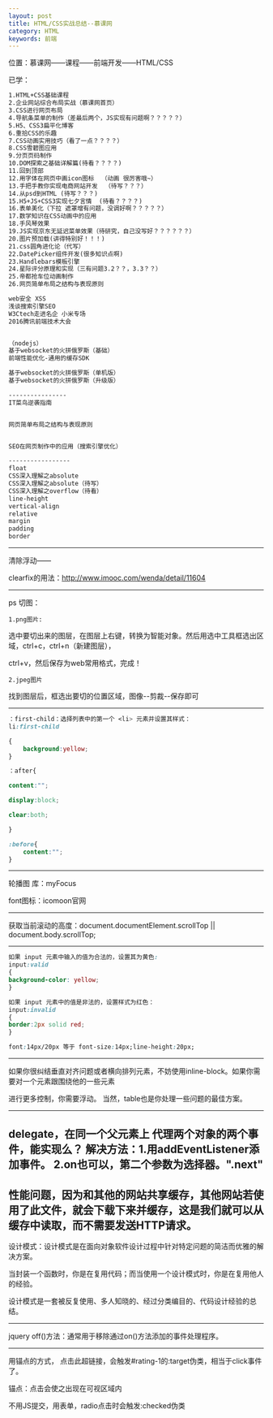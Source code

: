 ```yaml
---
layout: post
title: HTML/CSS实战总结--慕课网
category: HTML
keywords: 前端
---
```




位置：慕课网——课程——前端开发——HTML/CSS

已学：
```html
1.HTML+CSS基础课程 
2.企业网站综合布局实战（慕课网首页）
3.CSS进行网页布局
4.导航条菜单的制作（差最后两个，JS实现有问题啊？？？？？）
5.H5、CSS3扁平化博客
6.重拾CSS的乐趣
7.CSS动画实用技巧（看了一点？？？？）
8.CSS雪碧图应用
9.分页页码制作
10.DOM探索之基础详解篇(待看？？？？)
11.回到顶部
12.用字体在网页中画icon图标  （动画 很厉害哦~）
13.手把手教你实现电商网站开发  （待写？？？）
14.从psd到HTML (待写？？？)
15.H5+JS+CSS3实现七夕言情  (待看？？？？)
16.表单美化（下拉 遮罩增有问题，没调好啊？？？？？）
17.数学知识在CSS动画中的应用
18.手风琴效果
19.JS实现京东无延迟菜单效果（待研究，自己没写好？？？？？？）
20.图片预加载(讲得特别好！！！)
21.css圆角进化论（代写）
22.DatePicker组件开发(很多知识点啊)
23.Handlebars模板引擎
24.星际评分原理和实现（三有问题3.2？？，3.3？？）
25.帝都抢车位动画制作
26.网页简单布局之结构与表现原则

web安全 XSS
浅谈搜索引擎SEO
W3Ctech走进名企 小米专场
2016腾讯前端技术大会


（nodejs）
基于websocket的火拼俄罗斯（基础）
前端性能优化-通用的缓存SDK

基于websocket的火拼俄罗斯（单机版）
基于websocket的火拼俄罗斯（升级版）

----------------
IT菜鸟逆袭指南


网页简单布局之结构与表现原则


SEO在网页制作中的应用（搜索引擎优化）

-----------------
float
CSS深入理解之absolute 
CSS深入理解之absolute（待写）
CSS深入理解之overflow（待看）
line-height
vertical-align
relative
margin
padding
border
```


--------------------------------------------------------------------------------------------
清除浮动——

clearfix的用法：http://www.imooc.com/wenda/detail/11604


--------------------------------------------------------------------------
ps
切图：


	1.png图片:

选中要切出来的图层，在图层上右键，转换为智能对象。然后用选中工具框选出区域，ctrl+c，ctrl+n（新建图层），

ctrl+v，然后保存为web常用格式，完成！




	2.jpeg图片

找到图层后，框选出要切的位置区域，图像--剪裁--保存即可

--------------------------------------------------------------------------
```css
：first-child：选择列表中的第一个 <li> 元素并设置其样式：
li:first-child

{
	background:yellow;
}

：after{

content:"";

display:block;

clear:both;

}

:before{
	content:"";
}
```
--------------------------------------------------------------------------

轮播图 库：myFocus

font图标：icomoon官网


--------------------------------------------------------------------------

获取当前滚动的高度：document.documentElement.scrollTop || document.body.scrollTop;

--------------------------------------------------------------------------
```css
如果 input 元素中输入的值为合法的，设置其为黄色:
input:valid
{ 
background-color: yellow;
}

如果 input 元素中的值是非法的，设置样式为红色：
input:invalid
{ 
border:2px solid red;
}

font:14px/20px 等于 font-size:14px;line-height:20px;
```
--------------------------------------------------------------------------
  如果你很纠结垂直对齐问题或者横向排列元素，不妨使用inline-block。如果你需要对一个元素跟围绕他的一些元素

进行更多控制，你需要浮动。 当然，table也是你处理一些问题的最佳方案。

---------------------------------------------------------------------------

delegate，在同一个父元素上 代理两个对象的两个事件，能实现么？
解决方法：1.用addEventListener添加事件。
	2.on也可以，第二个参数为选择器。".next"
----------------------------------------
<script>标签放在head里面，要写在window.onload()里面，缺点是加载时间长，页面会空白。
	
放在body最后面的时候，则不用写window.onload。
---------------------------------------------
百度提供的CDN：
<script src="http://libs.baidu.com/jquery/1.11.3/jquery.min.js"></script>

性能问题，因为和其他的网站共享缓存，其他网站若使用了此文件，就会下载下来并缓存，这是我们就可以从缓存中读取，而不需要发送HTTP请求。
----------------------------------------
设计模式：设计模式是在面向对象软件设计过程中针对特定问题的简洁而优雅的解决方案。

当封装一个函数时，你是在复用代码；而当使用一个设计模式时，你是在复用他人的经验。

设计模式是一套被反复使用、多人知晓的、经过分类编目的、代码设计经验的总结。

-------------------------------------------
jquery off()方法：通常用于移除通过on()方法添加的事件处理程序。

-----------------------
用锚点的方式，<a href="#rating-1" class="star star1"></a>
点击此超链接，会触发#rating-1的:target伪类，相当于click事件了。

锚点：点击会使之出现在可视区域内

不用JS提交，用表单，radio点击时会触发:checked伪类
